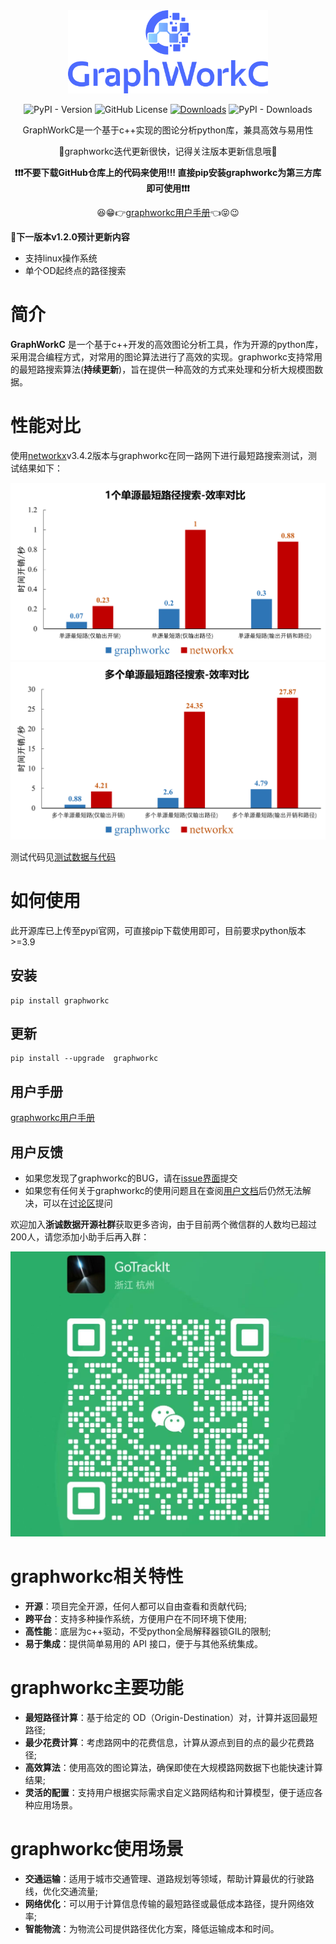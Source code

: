
<div align="center">
<a href="https://gotrackit.readthedocs.io/en/latest/">
    <img src="docs/_static/logo.svg"  width="320" alt="GoTrackIt"/>
</a>
</div>


<div align=center>

![PyPI - Version](https://img.shields.io/pypi/v/graphworkc)
![GitHub License](https://img.shields.io/github/license/ZheChengData/graphworkc)
[![Downloads](https://static.pepy.tech/badge/graphworkc)](https://pepy.tech/project/graphworkc)
![PyPI - Downloads](https://img.shields.io/pypi/dm/graphworkc)


GraphWorkC是一个基于c++实现的图论分析python库，兼具高效与易用性

🔑graphworkc迭代更新很快，记得关注版本更新信息哦🔑

**❗❗❗不要下载GitHub仓库上的代码来使用!!!  直接pip安装graphworkc为第三方库即可使用❗❗❗**

😆😁👉[graphworkc用户手册](https://zhechengdata.github.io/graphworkc/)👈😝😉

</div>



**💬下一版本v1.2.0预计更新内容**

- 支持linux操作系统
- 单个OD起终点的路径搜索

# 简介
**GraphWorkC** 是一个基于c++开发的高效图论分析工具，作为开源的python库，采用混合编程方式，对常用的图论算法进行了高效的实现。graphworkc支持常用的最短路搜索算法(**持续更新**)，旨在提供一种高效的方式来处理和分析大规模图数据。


# 性能对比

使用[networkx](https://github.com/networkx/networkx)v3.4.2版本与graphworkc在同一路网下进行最短路搜索测试，测试结果如下：

<div align="center">
<img src="./docs/img/test_with_nx/single_single.png" />
</div>

<div align="center">
<img src="./docs/img/test_with_nx/multi_single.png" />
</div>

测试代码见[测试数据与代码](https://github.com/ZheChengData/graphworkc/tree/main/test)


# 如何使用

此开源库已上传至pypi官网，可直接pip下载使用即可，目前要求python版本>=3.9

## 安装
```
pip install graphworkc
```

## 更新
```
pip install --upgrade  graphworkc
```

## 用户手册

[graphworkc用户手册](https://zhechengdata.github.io/graphworkc/)


## 用户反馈

- 如果您发现了graphworkc的BUG，请在[issue界面](https://github.com/ZheChengData/graphworkc/issues)提交
- 如果您有任何关于graphworkc的使用问题且在查阅[用户文档](https://zhechengdata.github.io/graphworkc/)后仍然无法解决，可以在[讨论区](https://github.com/ZheChengData/graphworkc/discussions)提问

欢迎加入**浙诚数据开源社群**获取更多咨询，由于目前两个微信群的人数均已超过200人，请您添加小助手后再入群：
<div align="center">
<img src="./docs/img/tk.jpg" />
</div>


# graphworkc相关特性

- **开源**：项目完全开源，任何人都可以自由查看和贡献代码;
- **跨平台**：支持多种操作系统，方便用户在不同环境下使用;
- **高性能**：底层为c++驱动，不受python全局解释器锁GIL的限制;
- **易于集成**：提供简单易用的 API 接口，便于与其他系统集成。


# graphworkc主要功能

- **最短路径计算**：基于给定的 OD（Origin-Destination）对，计算并返回最短路径;
- **最少花费计算**：考虑路网中的花费信息，计算从源点到目的点的最少花费路径;
- **高效算法**：使用高效的图论算法，确保即使在大规模路网数据下也能快速计算结果;
- **灵活的配置**：支持用户根据实际需求自定义路网结构和计算模型，便于适应各种应用场景。

# graphworkc使用场景

- **交通运输**：适用于城市交通管理、道路规划等领域，帮助计算最优的行驶路线，优化交通流量;
- **网络优化**：可以用于计算信息传输的最短路径或最低成本路径，提升网络效率;
- **智能物流**：为物流公司提供路径优化方案，降低运输成本和时间。






